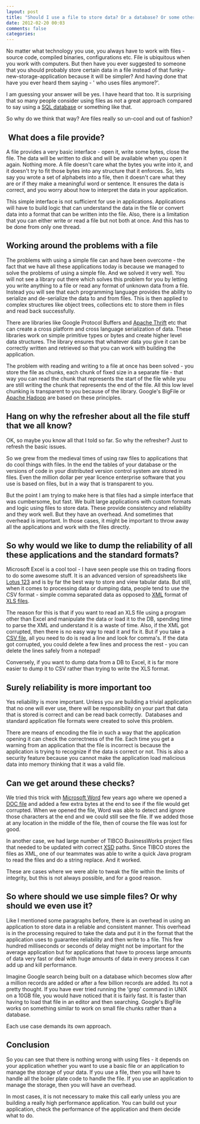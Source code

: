 ```yaml
---
layout: post
title: "Should I use a file to store data? Or a database? Or some other funky technology?"
date: 2012-02-20 00:03
comments: false
categories:
---
```


No matter what technology you use, you always have to work with files - source code, compiled binaries, configurations etc. File is ubiquitous when you work with computers. But then have you ever suggested to someone that you should probably store certain data in a file instead of that funky-new-storage-application because it will be simpler? And having done that have you ever heard them saying - ' who uses files anymore?'.

I am guessing your answer will be yes. I have heard that too. It is surprising that so many people consider using files as not a great approach compared to say using a <a  title="SQL" href="http://www.iso.org/iso/catalogue_detail.htm?csnumber=45498" rel="homepage">SQL database</a> or something like that.

So why do we think that way? Are files really so un-cool and out of fashion?


<h2> What does a file provide?</h2>
A file provides a very basic interface - open it, write some bytes, close the file. The data will be written to disk and will be available when you open it again. Nothing more. A file doesn't care what the bytes you write into it, and it doesn't try to fit those bytes into any structure that it enforces. So, lets say you wrote a set of alphabets into a file, then it doesn't care what they are or if they make a meaningful word or sentence. It ensures the data is correct, and you worry about how to interpret the data in your application.

This simple interface is not sufficient for use in applications. Applications will have to build logic that can understand the data in the file or convert data into a format that can be written into the file. Also, there is a limitation that you can either write or read a file but not both at once. And this has to be done from only one thread.
<h2>Working around the problems with a file</h2>
The problems with using a simple file can and have been overcome - the fact that we have all these applications today is because we managed to solve the problems of using a simple file. And we solved it very well. You will not see a library out there which solves this problem for you by letting you write anything to a file or read any format of unknown data from a file. Instead you will see that each programming language provides the ability to serialize and de-serialize the data to and from files. This is then applied to complex structures like object trees, collections etc to store them in files and read back successfully.

There are libraries like Google Protocol Buffers and <a  title="Apache Thrift" href="http://thrift.apache.org/" rel="homepage">Apache Thrift</a> etc that can create a cross platform and cross language serialization of data. These libraries work on simple primitive types or bytes and create higher level data structures. The library ensures that whatever data you give it can be correctly written and retrieved so that you can work with building the application.

The problem with reading and writing to a file at once has been solved - you store the file as chunks, each chunk of fixed size in a separate file - that way you can read the chunk that represents the start of the file while you are still writing the chunk that represents the end of the file. All this low level chunking is transparent to you because of the library. Google's BigFile or <a  title="Hadoop" href="http://hadoop.apache.org/" rel="homepage">Apache Hadoop</a> are based on these principles.
<h2>Hang on why the refresher about all the file stuff that we all know?</h2>
OK, so maybe you know all that I told so far. So why the refresher? Just to refresh the basic issues.

So we grew from the medieval times of using raw files to applications that do cool things with files. In the end the tables of your database or the versions of code in your distributed version control system are stored in files. Even the million dollar per year licence enterprise software that you use is based on files, but in a way that is transparent to you.

But the point I am trying to make here is that files had a simple interface that was cumbersome, but fast. We built large applications with custom formats and logic using files to store data. These provide consistency and reliability and they work well. But they have an overhead. And sometimes that overhead is important. In those cases, it might be important to throw away all the applications and work with the files directly.
<h2>So why would we like to dump the reliability of all these applications and the standard formats?</h2>
Microsoft Excel is a cool tool - I have seen people use this on trading floors to do some awesome stuff. It is an advanced version of spreadsheets like <a  title="Lotus 1-2-3" href="http://www.ibm.com/software/lotus/products/123/" rel="homepage">Lotus 123</a> and is by far the best way to store and view tabular data. But still, when it comes to processing data or dumping data, people tend to use the CSV format - simple comma separated data as opposed to <a  title="XML" href="http://en.wikipedia.org/wiki/XML" rel="wikipedia">XML</a> format of <a  title="Microsoft Excel" href="http://office.microsoft.com/en-us/excel" rel="homepage">XLS files</a>.

The reason for this is that if you want to read an XLS file using a program other than Excel and manipulate the data or load it to the DB, spending time to parse the XML and understand it is a waste of time. Also, if the XML got corrupted, then there is no easy way to read it and fix it. But if you take a <a  title="Comma-separated values" href="http://en.wikipedia.org/wiki/Comma-separated_values" rel="wikipedia">CSV file</a>, all you need to do is read a line and look for comma's. If the data got corrupted, you could delete a few lines and process the rest - you can delete the lines safely from a notepad!

Conversely, if you want to dump data from a DB to Excel, it is far more easier to dump it to CSV rather than trying to write the XLS format.
<h2>Surely reliability is more important too</h2>
Yes reliability is more important. Unless you are building a trivial application that no one will ever use, there will be responsibility on your part that data that is stored is correct and can be read back correctly.  Databases and standard application file formats were created to solve this problem.

There are means of encoding the file in such a way that the application opening it can check the correctness of the file. Each time you get a warning from an application that the file is incorrect is because the application is trying to recognize if the data is correct or not. This is also a security feature because you cannot make the application load malicious data into memory thinking that it was a valid file.
<h2>Can we get around these checks?</h2>
We tried this trick with <a  title="Microsoft Word" href="http://office.microsoft.com/en-us/word/" rel="homepage">Microsoft Word</a> few years ago where we opened a <a  title="DOC (computing)" href="http://en.wikipedia.org/wiki/DOC_%28computing%29" rel="wikipedia">DOC file</a> and added a few extra bytes at the end to see if the file would get corrupted. When we opened the file, Word was able to detect and ignore those characters at the end and we could still see the file. If we added those at any location in the middle of the file, then of course the file was lost for good.

In another case, we had large number of TIBCO BusinessWorks project files that needed to be updated with correct <a  title="XML Schema (W3C)" href="http://en.wikipedia.org/wiki/XML_Schema_%28W3C%29" rel="wikipedia">XSD</a> paths. Since TIBCO stores the files as XML, one of our teammates was able to write a quick Java program to read the files and do a string replace. And it worked.

These are cases where we were able to tweak the file within the limits of integrity, but this is not always possible, and for a good reason.
<h2>So where should we use simple files? Or why should we even use it?</h2>
Like I mentioned some paragraphs before, there is an overhead in using an application to store data in a reliable and consistent manner. This overhead is in the processing required to take the data and put it in the format that the application uses to guarantee reliability and then write to a file. This few hundred milliseconds or seconds of delay might not be important for the average application but for applications that have to process large amounts of data very fast or deal with huge amounts of data in every process it can add up and kill performance.

Imagine Google search being built on a database which becomes slow after a million records are added or after a few billion records are added. Its not a pretty thought. If you have ever tried running the 'grep' command in UNIX on a 10GB file, you would have noticed that it is fairly fast. It is faster than having to load that file in an editor and then searching. Google's BigFile works on something similar to work on small file chunks rather than a database.

Each use case demands its own approach.
<h2>Conclusion</h2>
So you can see that there is nothing wrong with using files - it depends on your application whether you want to use a basic file or an application to manage the storage of your data. If you use a file, then you will have to handle all the boiler plate code to handle the file. If you use an application to manage the storage, then you will have an overhead.

In most cases, it is not necessary to make this call early unless you are building a really high performance application. You can build out your application, check the performance of the application and them decide what to do.